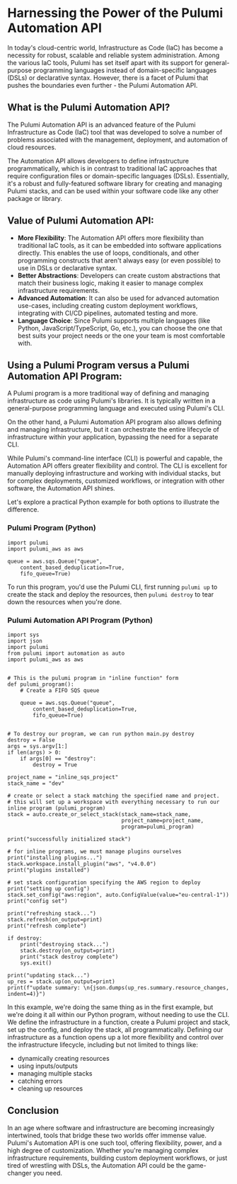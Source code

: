 # Harnessing the Power of the Pulumi Automation API

In today's cloud-centric world, Infrastructure as Code (IaC) has become a necessity for robust, scalable and reliable system administration. Among the various IaC tools, Pulumi has set itself apart with its support for general-purpose programming languages instead of domain-specific languages (DSLs) or declarative syntax. However, there is a facet of Pulumi that pushes the boundaries even further - the Pulumi Automation API.

## What is the Pulumi Automation API?

The Pulumi Automation API is an advanced feature of the Pulumi Infrastructure as Code (IaC) tool that was developed to solve a number of problems associated with the management, deployment, and automation of cloud resources.

The Automation API allows developers to define infrastructure programmatically, which is in contrast to traditional IaC approaches that require configuration files or domain-specific languages (DSLs). Essentially, it's a robust and fully-featured software library for creating and managing Pulumi stacks, and can be used within your software code like any other package or library.

## Value of Pulumi Automation API:

- **More Flexibility**: The Automation API offers more flexibility than traditional IaC tools, as it can be embedded into software applications directly. This enables the use of loops, conditionals, and other programming constructs that aren't always easy (or even possible) to use in DSLs or declarative syntax.
- **Better Abstractions**: Developers can create custom abstractions that match their business logic, making it easier to manage complex infrastructure requirements.
- **Advanced Automation**: It can also be used for advanced automation use-cases, including creating custom deployment workflows, integrating with CI/CD pipelines, automated testing and more.
- **Language Choice**: Since Pulumi supports multiple languages (like Python, JavaScript/TypeScript, Go, etc.), you can choose the one that best suits your project needs or the one your team is most comfortable with.

## Using a Pulumi Program versus a Pulumi Automation API Program:

A Pulumi program is a more traditional way of defining and managing infrastructure as code using Pulumi's libraries. It is typically written in a general-purpose programming language and executed using Pulumi's CLI.

On the other hand, a Pulumi Automation API program also allows defining and managing infrastructure, but it can orchestrate the entire lifecycle of infrastructure within your application, bypassing the need for a separate CLI.

While Pulumi's command-line interface (CLI) is powerful and capable, the Automation API offers greater flexibility and control. The CLI is excellent for manually deploying infrastructure and working with individual stacks, but for complex deployments, customized workflows, or integration with other software, the Automation API shines.

Let's explore a practical Python example for both options to illustrate the difference.

### Pulumi Program (Python)

```
import pulumi
import pulumi_aws as aws

queue = aws.sqs.Queue("queue",
    content_based_deduplication=True,
    fifo_queue=True)

```

To run this program, you'd use the Pulumi CLI, first running `pulumi up` to create the stack and deploy the resources, then `pulumi destroy` to tear down the resources when you're done.

### Pulumi Automation API Program (Python)

```
import sys
import json
import pulumi
from pulumi import automation as auto
import pulumi_aws as aws


# This is the pulumi program in "inline function" form
def pulumi_program():
    # Create a FIFO SQS queue

    queue = aws.sqs.Queue("queue",
        content_based_deduplication=True,
        fifo_queue=True)
    

# To destroy our program, we can run python main.py destroy
destroy = False
args = sys.argv[1:]
if len(args) > 0:
    if args[0] == "destroy":
        destroy = True

project_name = "inline_sqs_project"
stack_name = "dev"

# create or select a stack matching the specified name and project.
# this will set up a workspace with everything necessary to run our inline program (pulumi_program)
stack = auto.create_or_select_stack(stack_name=stack_name,
                                    project_name=project_name,
                                    program=pulumi_program)

print("successfully initialized stack")

# for inline programs, we must manage plugins ourselves
print("installing plugins...")
stack.workspace.install_plugin("aws", "v4.0.0")
print("plugins installed")

# set stack configuration specifying the AWS region to deploy
print("setting up config")
stack.set_config("aws:region", auto.ConfigValue(value="eu-central-1"))
print("config set")

print("refreshing stack...")
stack.refresh(on_output=print)
print("refresh complete")

if destroy:
    print("destroying stack...")
    stack.destroy(on_output=print)
    print("stack destroy complete")
    sys.exit()

print("updating stack...")
up_res = stack.up(on_output=print)
print(f"update summary: \n{json.dumps(up_res.summary.resource_changes, indent=4)}")
```

In this example, we're doing the same thing as in the first example, but we're doing it all within our Python program, without needing to use the CLI. We define the infrastructure in a function, create a Pulumi project and stack, set up the config, and deploy the stack, all programmatically. Defining our infrastructure as a function opens up a lot more flexibility and control over the infrastructure lifecycle, including but not limited to things like:
- dynamically creating resources
- using inputs/outputs
- managing multiple stacks
- catching errors
- cleaning up resources

## Conclusion

In an age where software and infrastructure are becoming increasingly intertwined, tools that bridge these two worlds offer immense value. Pulumi's Automation API is one such tool, offering flexibility, power, and a high degree of customization. Whether you're managing complex infrastructure requirements, building custom deployment workflows, or just tired of wrestling with DSLs, the Automation API could be the game-changer you need.
